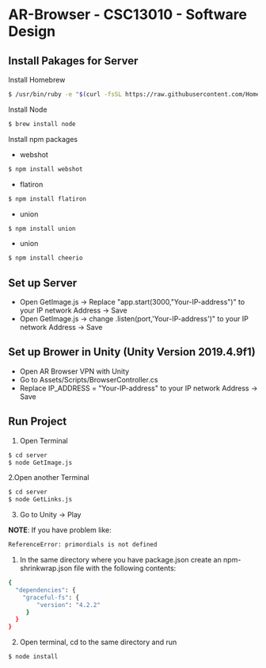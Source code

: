 # AR-Browser - CSC13010 - Software Design
## Install Pakages for Server
Install Homebrew
```sh
$ /usr/bin/ruby -e "$(curl -fsSL https://raw.githubusercontent.com/Homebrew/install/master/install)"
```
Install Node
```sh
$ brew install node
```
Install npm packages
- webshot
```sh
$ npm install webshot
```
- flatiron
```sh
$ npm install flatiron
```
- union
```sh
$ npm install union
```
- union
```sh
$ npm install cheerio
```
## Set up Server
- Open GetImage.js -> Replace "app.start(3000,"Your-IP-address")" to your IP network Address -> Save
- Open GetImage.js -> change .listen(port,'Your-IP-address')" to your IP network Address -> Save
## Set up Brower in Unity (Unity Version 2019.4.9f1)
- Open AR Browser VPN with Unity
- Go to Assets/Scripts/BrowserController.cs
- Replace IP_ADDRESS = "Your-IP-address" to your IP network Address -> Save
## Run Project
1. Open Terminal
```sh
$ cd server
$ node GetImage.js
```
2.Open another Terminal
```sh
$ cd server
$ node GetLinks.js
```
3. Go to Unity -> Play

**NOTE**: If you have problem like:
```sh
ReferenceError: primordials is not defined
```
1. In the same directory where you have package.json create an npm-shrinkwrap.json file with the following contents:
```sh
{
  "dependencies": {
    "graceful-fs": {
        "version": "4.2.2"
     }
  }
}
```
2. Open terminal, cd to the same directory and run
```sh
$ node install
```

